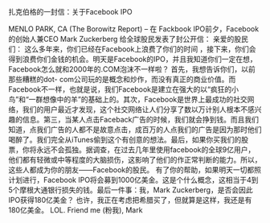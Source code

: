 扎克伯格的一封信：关于Facebook IPO

MENLO PARK, CA (The Borowitz Report) – 在 Fackbook IPO前夕，Facebook的创始人兼CEO Mark Zuckerberg 给全球股民发表了封公开信：
亲爱的股民们：
这么多年来，你们已经在Facebook上浪费了你们的时间 ，接下来，你们会得到浪费你们金钱的机会。明天是Facebook的IPO，并且我知道你们一定在想，Facebook怎么就和2000年的.COM泡沫不一样啦？
首先，我想告诉你们，以前那些糟糕的dot- com公司玩的是概念和炒作，而没有真正的商业价值。而Facebook不一样，也就是说，我们Facebook是建立在强大的以“疯狂的小鸟”和“一群想像中的羊”的基础上的。其次，Facebook是世界上最成功的社交网络，我们的用户最近才发现，这个社交网络让人们分享了数以万计别人根本不感兴趣的信息。第三，当某人点击Faceback广告的时候，我们就会挣到钱。而且我们知道，点我们广告的人都不是故意点击，成百万的人点我们的广告是因为那时他们喝醉了。我们完全从iTunes偷到这个有创意的想法。最后，如果你买我们的股票，你将永远不会孤独。据调查，在过去几年里使用facebook的全球9亿用户，他们都有轻微或中等程度的大脑损伤，这影响了他们的作正常判断的能力。所以，这些人都成为你的朋友——Facebook的股民。
有了你的帮助，如果明天一切都照计划进行，Facebook IPO将会募到1000亿美金。这是个什么概念，这相当于4到5个摩根大通银行损失的钱。最后一件事：我，Mark Zuckerberg，是否会因此IPO获得180亿美金？ 也许，我正在考虑把希腊买了，但就算是这样，我还是有180亿美金。 LOL.
Friend me (粉我),
Mark